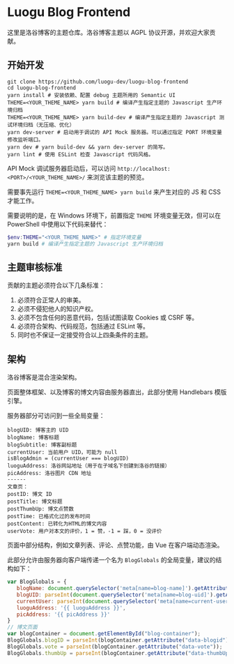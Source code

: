 # Luogu Blog Frontend

这里是洛谷博客的主题仓库。洛谷博客主题以 AGPL 协议开源，并欢迎大家贡献。

## 开始开发

```shell
git clone https://github.com/luogu-dev/luogu-blog-frontend
cd luogu-blog-frontend
yarn install # 安装依赖、配置 debug 主题所用的 Semantic UI
THEME=<YOUR_THEME_NAME> yarn build # 编译产生指定主题的 Javascript 生产环境归档
THEME=<YOUR_THEME_NAME> yarn build-dev # 编译产生指定主题的 Javascript 测试环境归档（无压缩、优化）
yarn dev-server # 启动用于调试的 API Mock 服务器。可以通过指定 PORT 环境变量修改监听端口。
yarn dev # yarn build-dev && yarn dev-server 的简写。
yarn lint # 使用 ESLint 检查 Javascript 代码风格。
```

API Mock 调试服务器启动后，可以访问 `http://localhost:<PORT>/<YOUR_THEME_NAME>/` 来浏览该主题的预览。

需要事先运行 `THEME=<YOUR_THEME_NAME> yarn build` 来产生对应的 JS 和 CSS 才能工作。

需要说明的是，在 Windows 环境下，前置指定 `THEME` 环境变量无效，但可以在 PowerShell 中使用以下代码来替代：

```powershell
$env:THEME="<YOUR_THEME_NAME>" # 指定环境变量
yarn build # 编译产生指定主题的 Javascript 生产环境归档
```

## 主题审核标准

贡献的主题必须符合以下几条标准：

1. 必须符合正常人的审美。
2. 必须不侵犯他人的知识产权。
3. 必须不包含任何的恶意代码，包括试图读取 Cookies 或 CSRF 等。
4. 必须符合架构、代码规范，包括通过 ESLint 等。
5. 同时也不保证一定接受符合以上四条条件的主题。

## 架构

洛谷博客是混合渲染架构。

页面整体框架、以及博客的博文内容由服务器直出，此部分使用 Handlebars 模版引擎。

服务器部分可访问到一些全局变量：

```
blogUID: 博客主的 UID
blogName: 博客标题
blogSubtitle: 博客副标题
currentUser: 当前用户 UID，可能为 null
isBlogAdmin = (currentUser === blogUID)
luoguAddress: 洛谷网站地址（用于在子域名下创建到洛谷的链接）
picAddress: 洛谷图片 CDN 地址
------
文章页：
postID: 博文 ID
postTitle: 博文标题
postThumbUp: 博文点赞数
postTime: 已格式化过的发布时间
postContent: 已转化为HTML的博文内容
userVote: 用户对本文的评价，1 = 赞，-1 = 踩，0 = 没评价
```

页面中部分结构，例如文章列表、评论、点赞功能，由 Vue 在客户端动态渲染。

此部分允许由服务器向客户端传递一个名为 `BlogGlobals` 的全局变量，建议的结构如下：

```javascript
var BlogGlobals = {
   blogName: document.querySelector('meta[name=blog-name]').getAttribute('content'),
   blogUID: parseInt(document.querySelector('meta[name=blog-uid]').getAttribute('content')),
   currentUser: parseInt(document.querySelector('meta[name=current-user]').getAttribute('content')),
   luoguAddress: '{{ luoguAddress }}',
   picAddress: '{{ picAddress }}'
}
// 博文页面
var blogContainer = document.getElementById("blog-container");
BlogGlobals.blogID = parseInt(blogContainer.getAttribute("data-blogid"));
BlogGlobals.vote = parseInt(blogContainer.getAttribute("data-vote"));
BlogGlobals.thumbUp = parseInt(blogContainer.getAttribute("data-thumbUp"));
```
